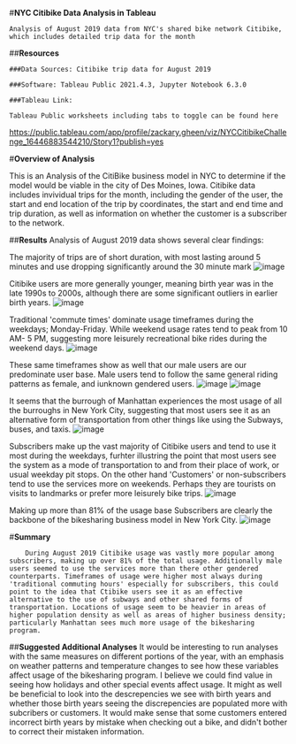 #**NYC Citibike Data Analysis in Tableau**

    Analysis of August 2019 data from NYC's shared bike network Citibike, which includes detailed trip data for the month

  ##**Resources**

    ###Data Sources: Citibike trip data for August 2019

    ###Software: Tableau Public 2021.4.3, Jupyter Notebook 6.3.0

    ###Tableau Link:

    Tableau Public worksheets including tabs to toggle can be found here
   https://public.tableau.com/app/profile/zackary.gheen/viz/NYCCitibikeChallenge_16446883544210/Story1?publish=yes

#**Overview of Analysis**

This is an Analysis of the CitiBike business model in NYC to determine if the model would be viable in the city of Des Moines, Iowa. Citibike data includes invividual trips for the month, including the gender of the user, the start and end location of the trip by coordinates, the start and end time and trip duration, as well as information on whether the customer is a subscriber to the network.

##**Results**
Analysis of August 2019 data shows several clear findings:

The majority of trips are of short duration, with most lasting around 5 minutes and use dropping significantly around the 30 minute mark
![image](https://user-images.githubusercontent.com/93295751/153722913-b7c3e86e-b2ca-4185-ad26-f29d97aaf881.png)



Citibike users are more generally younger, meaning birth year was in the late 1990s to 2000s, although there are some significant outliers in earlier birth years.
![image](https://user-images.githubusercontent.com/93295751/153722994-d696a93a-0191-47ae-afa7-bbd303ab15ab.png)


Traditional 'commute times' dominate usage timeframes during the weekdays; Monday-Friday. While weekend usage rates tend to peak from 10 AM- 5 PM, suggesting more leisurely recreational bike rides during the weekend days. 
![image](https://user-images.githubusercontent.com/93295751/153723112-b20d7aac-343f-41e7-8450-9ced8c395476.png)

These same timeframes show as well that our male users are our predominate user base. Male users tend to follow the same general riding patterns as female, and iunknown gendered users. 
![image](https://user-images.githubusercontent.com/93295751/153723190-9e0401ca-7c41-49ec-82cc-076fbf4cade4.png)
![image](https://user-images.githubusercontent.com/93295751/153723210-30eefb28-fef9-44d2-88ad-f318edb3e2d4.png)

It seems that the burrough of Manhattan experiences the most usage of all the burroughs in New York City, suggesting that most users see it as an alternative form of transportation from other things like using the Subways, buses, and taxis. 
![image](https://user-images.githubusercontent.com/93295751/153723348-817ce983-489b-4b95-bcc3-1cfd9d58cd90.png)

Subscribers make up the vast majority of Citibike users and tend to use it most during the weekdays, furhter illustring the point that most users see the system as a mode of transportation to and from their place of work, or usual weekday pit stops. On the other hand 'Customers' or non-subscribers tend to use the services more on weekends. Perhaps they are tourists on visits to landmarks or prefer more leisurely bike trips.
![image](https://user-images.githubusercontent.com/93295751/153723419-7612fbe5-4f3b-4dbb-89e2-7be0b1669ba5.png)

Making up more than 81% of the usage base Subscribers are clearly the backbone of the bikesharing business model in New York City.
![image](https://user-images.githubusercontent.com/93295751/153723594-71ef161a-bd56-4174-9b41-663acc9868d2.png)


#**Summary**

        During August 2019 Citibike usage was vastly more popular among subscribers, making up over 81% of the total usage. Additionally male users seemed to use the services more than there other gendered counterparts. Timeframes of usage were higher most always during 'traditional commuting hours' especially for subscribers, this could point to the idea that Ctibike users see it as an effective alternative to the use of subways and other shared forms of transportation. Locations of usage seem to be heavier in areas of higher population density as well as areas of higher business density; particularly Manhattan sees much more usage of the bikesharing program. 
##**Suggested Additional Analyses**
    It would be interesting to run analyses with the same measures on different portions of the year, with an emphasis on weather patterns and temperature changes to see how these variables affect usage of the bikesharing program. I believe we could find value in seeing how holidays and other special events affect usage. It might as well be beneficial to look into the descrepencies we see with birth years and whether those birth years seeing the discrepencies are populated more with subcribers or customers. It would make sense that some customers entered incorrect birth years by mistake  when checking out a bike, and didn't bother to correct their mistaken information. 
    
